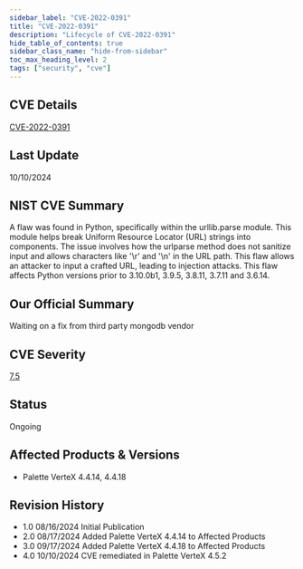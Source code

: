 ```yaml
---
sidebar_label: "CVE-2022-0391"
title: "CVE-2022-0391"
description: "Lifecycle of CVE-2022-0391"
hide_table_of_contents: true
sidebar_class_name: "hide-from-sidebar"
toc_max_heading_level: 2
tags: ["security", "cve"]
---
```


## CVE Details

[CVE-2022-0391](https://nvd.nist.gov/vuln/detail/CVE-2022-0391)

## Last Update

10/10/2024

## NIST CVE Summary

A flaw was found in Python, specifically within the urllib.parse module. This module helps break Uniform Resource
Locator (URL) strings into components. The issue involves how the urlparse method does not sanitize input and allows
characters like '\r' and '\n' in the URL path. This flaw allows an attacker to input a crafted URL, leading to injection
attacks. This flaw affects Python versions prior to 3.10.0b1, 3.9.5, 3.8.11, 3.7.11 and 3.6.14.

## Our Official Summary

Waiting on a fix from third party mongodb vendor

## CVE Severity

[7.5](https://nvd.nist.gov/vuln/detail/CVE-2022-0391)

## Status

Ongoing

## Affected Products & Versions

- Palette VerteX 4.4.14, 4.4.18

## Revision History

- 1.0 08/16/2024 Initial Publication
- 2.0 08/17/2024 Added Palette VerteX 4.4.14 to Affected Products
- 3.0 09/17/2024 Added Palette VerteX 4.4.18 to Affected Products
- 4.0 10/10/2024 CVE remediated in Palette VerteX 4.5.2
